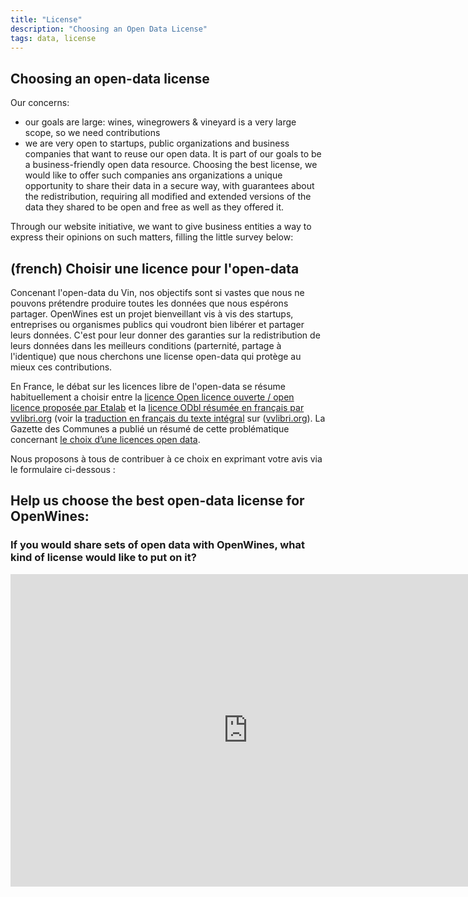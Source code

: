 ```yaml
---
title: "License"
description: "Choosing an Open Data License"
tags: data, license
---
```


## Choosing an open-data license

Our concerns:

- our goals are large: wines, winegrowers & vineyard is a very large scope, so we need contributions
- we are very open to startups, public organizations and business companies that want to reuse our open data. It is part of our goals to be a business-friendly open data resource. Choosing the best license, we would like to offer such companies ans organizations a unique opportunity to share their data in a secure way, with guarantees about the redistribution, requiring all modified and extended versions of the data they shared to be open and free as well as they offered it.

Through our website initiative, we want to give business entities a way to express their opinions on such matters, filling the little survey below:

## (french) Choisir une licence pour l'open-data

Concenant l'open-data du Vin, nos objectifs sont si vastes que nous ne pouvons prétendre produire toutes les données que nous espérons partager.
OpenWines est un projet bienveillant vis à vis des startups, entreprises ou organismes publics qui voudront bien libérer et partager leurs données. C'est pour leur donner des garanties sur la redistribution de leurs données dans les meilleurs conditions (parternité, partage à l'identique) que nous cherchons une license open-data qui protège au mieux ces contributions.

En France, le débat sur les licences libre de l'open-data se résume habituellement a choisir entre la [licence Open licence ouverte / open licence proposée par Etalab](https://www.etalab.gouv.fr/licence-ouverte-open-licence) et la [licence ODbl résumée en français par vvlibri.org](http://vvlibri.org/fr/licence/odbl/10/fr) (voir la [traduction en français du texte intégral](http://www.vvlibri.org/fr/licence/odbl/10/fr/legalcode) sur ([vvlibri.org](http://www.vvlibri.org/)).
La Gazette des Communes a publié un résumé de cette problématique concernant [le choix d’une licences open data](http://www.lagazettedescommunes.com/208893/le-fouilli-des-licences-open-data-seclaircit-fiche-pratique/).

Nous proposons à tous de contribuer à ce choix en exprimant votre avis via le formulaire ci-dessous :

## Help us choose the best open-data license for OpenWines:

### If you would share sets of open data with OpenWines, what kind of license would like to put on it?

<iframe src="https://docs.google.com/forms/d/1-YNNEPfm_cTyYir8Z8MomsmUTc4Yc3Qs0_kNF4nWZio/viewform?embedded=true" width="760" height="500" frameborder="0" marginheight="0" marginwidth="0">Chargement en cours...</iframe>
